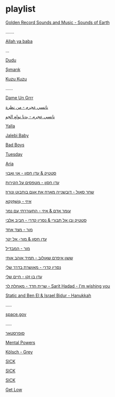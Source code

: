 # playlist


[Golden Record Sounds and Music - Sounds of Earth
](https://science.nasa.gov/mission/voyager/golden-record-contents/sounds/)


.......

[Allah ya baba](https://www.youtube.com/watch?v=0-6k2Cd5hVE)


...

[Dudu](https://www.youtube.com/watch?v=SCZgGVqVsbY)

[Şımarık](https://www.youtube.com/watch?v=cpp69ghR1IM)

[Kuzu Kuzu](https://www.youtube.com/watch?v=NAHRpEqgcL4) 

......


[Dame Un Grrr](https://www.youtube.com/watch?v=vuMyYFvnTXg)

[ نانسي عجرم - من نظرة](https://www.youtube.com/watch?v=UFn1-pTQ85s)

[‏نانسي عجرم - بدنا نولع الجو](https://www.youtube.com/watch?v=iOP9PYLICK8)

[Yalla](https://www.youtube.com/watch?v=i7wveOu5hkQ)

[Jalebi Baby](https://www.youtube.com/watch?v=IFtwhMK64H8)

[Bad Boys](https://www.youtube.com/watch?v=6ttobrfMnyQ)

[Tuesday](https://www.youtube.com/watch?v=Y1_VsyLAGuk)

[Aria](https://www.youtube.com/watch?v=QZk3WKJc1ME)



[סטטיק & עדן חסון - אוי ואבוי](https://www.youtube.com/watch?v=4X0XpX2RXks
) 

[עדן חסון - מטפסים על הקירות](https://www.youtube.com/watch?v=L2UV08m0DqY)
 
 [שחר סאול - דובשנייה מארח את אגם בוחבוט ונורוז](https://www.youtube.com/watch?v=0aoNAe3BhAg)

[איזי - גֻּושְׁפַּנְקָא](https://www.youtube.com/watch?v=o8ArEYZ9G4Y)

[עומר אדם & איזי - התעוררתי עם נמר](https://www.youtube.com/watch?v=ucnJWiWFGaQ)
  
[סטטיק ובן אל תבורי & נסרין קדרי - חביב אלבי](https://www.youtube.com/watch?v=lYfrKmEYpdA)

[מור - מצד אחד](https://www.youtube.com/watch?v=PGRrq4yP0hw)

[עדן חסון & מור- אל יקר](https://www.youtube.com/watch?v=QsQsgv1PhNU) 

[מור - המבדיל](https://www.youtube.com/watch?v=S_at_rFif8k)

[ששון איפרם שאולוב - תמיד אוהב אותי ](https://www.youtube.com/watch?v=rgSvk335zis)

[נסרין קדרי - מאושרת בדרך שלי](https://www.youtube.com/watch?v=ZUE6L63C68k) 

[עדן בן זקן - חיים שלי](https://www.youtube.com/watch?v=qEEzKfGa1oY)


[שרית חדד - מאחלת לך - Sarit Hadad - I'm wishing you](https://www.youtube.com/watch?v=7QkhkMRWb28)


[Static and Ben El & Israel Bidur - Hanukkah](https://www.youtube.com/watch?v=P_mo8YCUEgw )

.....


[space.gov](https://www.youtube.com/@TeamSpaceIL)


.....


[סופרסטאר](https://www.youtube.com/watch?v=1oeubF55EOA)

[Mental Powers](https://www.youtube.com/watch?v=f_Rq20mwd7U)

[Kölsch - Grey](https://www.youtube.com/watch?v=mVM8D0BQLyY)


[SICK](https://www.youtube.com/watch?v=Qkal7K4Qh9M)

[SICK](https://www.youtube.com/watch?v=Qkal7K4Qh9M) 

[SICK](https://www.youtube.com/watch?v=Qkal7K4Qh9M) 


[Get Low](https://www.youtube.com/watch?v=12CeaxLiMgE)

